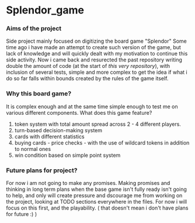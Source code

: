 # Splendor_game

### Aims of the project
Side project mainly focused on digitizing the board game "Splendor"
Some time ago i have made an attempt to create such version of the game, but lack of knowledge and will quickly dealt 
with my motivation to continue this side activity. Now i came back and resurected the past repository writing double
the amount of code (at the start of *this very repository*), with inclusion of several tests, simple and more complex
to get the idea if what i do so far falls within bounds created by the rules of the game itself.

### Why this board game?
It is complex enough and at the same time simple enough to test me on various different components. What does this game feature?
1. token system with total amount spread across 2 - 4 different players.
2. turn-based decision-making system
3. cards with different statistics
4. buying cards - price checks - with the use of wildcard tokens in addition to normal ones
5. win condition based on simple point system

### Future plans for project?
For now i am not going to make any promises. Making promises and thinking in long term plans when the base game isn't fully ready
isn't going to help, and only will create pressure and dscourage me from working on the project, looking at TODO sections everywhere in
the files. For now i will focus on this first, and the playability.
( that doesn't mean i don't have plans for future :) )
